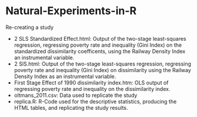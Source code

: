 # Natural-Experiments-in-R

Re-creating a study

- 2 SLS Standardized Effect.html:
Output of the two-stage least-squares regression, regressing poverty rate and inequality (Gini Index) on the standardized dissimilarity coefficents, using the Railway Density Index an instrumental variable.
- 2 SlS.html:
Output of the two-stage least-squares regression, regressing poverty rate and inequality (Gini Index) on dissimilarity using the Railway Density Index as an instrumental variable. 
- First Stage Effect of 1990 dissimilarity index.htm:
OLS output of regressing poverty rate and inequality on the dissimilarity index.
- oltmans_2011.csv: Data used to replicate the study
- replica.R:
R-Code used for the descriptive statistics, producing the HTML tables, and replicating the study results. 
